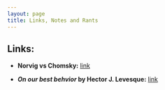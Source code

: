```yaml
---
layout: page
title: Links, Notes and Rants
---
```


## Links: ##

* **Norvig vs Chomsky:** [link](http://norvig.com/chomsky.html)

* ***On our best behvior* by Hector J. Levesque:** [link](http://www.cs.toronto.edu/~hector/Papers/ijcai-13-paper.pdf)


